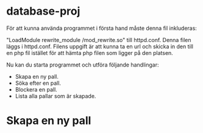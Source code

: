 database-proj
=============

För att kunna använda programmet i första hand måste denna fil inkluderas:

"LoadModule rewrite_module <absolute path>/mod_rewrite.so" till httpd.conf.
Denna filen läggs i httpd.conf. Filens uppgift är att kunna ta en url och skicka in den till en php fil istället för att hämta php filen som ligger på den platsen. 

Nu kan du starta programmet och utföra följande handlingar:

* Skapa en ny pall.
* Söka efter en pall.
* Blockera en pall.
* Lista alla pallar som är skapade.

Skapa en ny pall
================
